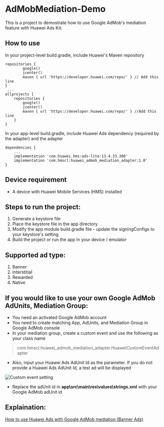 # AdMobMediation-Demo
This is a project to demostrate how to use Google AdMob's mediation feature with Huawei Ads Kit.

## How to use
In your project-level build.gradle, include Huawei's Maven repository
```
repositories {
        google()
        jcenter()
        maven { url 'https://developer.huawei.com/repo/' } // Add this line
}
 ...
allprojects {
    repositories {
        google()
        jcenter()
        maven { url 'https://developer.huawei.com/repo/' } //Add this line
    }
}
```

In your app-level build.gradle, include Huawei Ads dependency (required by the adapter) and the adapter
```
dependencies {
    ...
    implementation 'com.huawei.hms:ads-lite:13.4.33.300'
    implementation 'com.hmscl:huawei_admob_mediation_adapter:1.0'
}
```

## Device requirement
- A device with Huawei Mobile Services (HMS) installed
 
## Steps to run the project:
1. Generate a keystore file
2. Place the keystore file in the app directory
3. Modify the app module build.gradle file - update the signingConfigs to your keystore's setting
4. Build the project or run the app in your device / emulator

## Supported ad type:
1. Banner
2. Interstitial
3. Rewarded
4. Native

## If you would like to use your own Google AdMob AdUnits, Mediation Group:
- You need an activated Google AdMob account
- You need to create matching App, AdUnits, and Mediation Group in Google AdMob console
- In your mediation group, create a custom event and use the following as your class name
> com.hmscl.huawei_admob_mediation_adapter.HuaweiCustomEventAdapter
- Also, input your Huawei Ads AdUnit Id as the parameter. If you do not provide a Huawei Ads AdUnit Id, a test ad will be displayed

![Custom event setting](https://i.ibb.co/SnfH3Cj/Untitled.png)

- Replace the adUnit id in **app\src\main\res\values\strings.xml** with your Google AdMob adUnit id

## Explaination:
[How to use Huawei Ads with Google AdMob mediation (Banner Ads)](https://clho40.medium.com/how-to-use-huawei-ads-with-google-admob-mediation-banner-ads-5ff1791e750c)